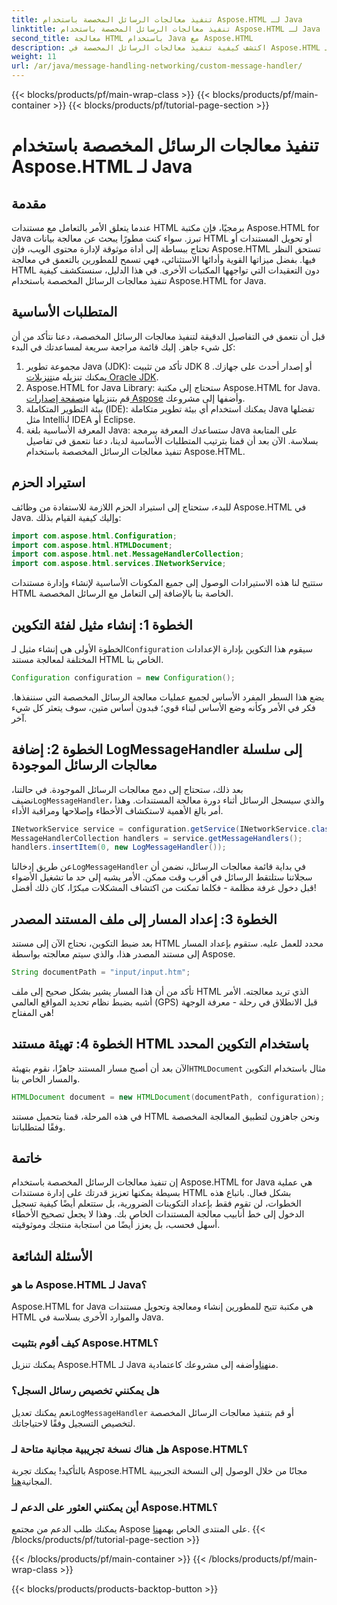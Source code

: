 ```yaml
---
title: تنفيذ معالجات الرسائل المخصصة باستخدام Aspose.HTML لـ Java
linktitle: تنفيذ معالجات الرسائل المخصصة باستخدام Aspose.HTML لـ Java
second_title: معالجة HTML باستخدام Java مع Aspose.HTML
description: اكتشف كيفية تنفيذ معالجات الرسائل المخصصة في Aspose.HTML لـ Java لتحسين معالجة المستندات ومعالجة السجلات بكفاءة.
weight: 11
url: /ar/java/message-handling-networking/custom-message-handler/
---
```


{{< blocks/products/pf/main-wrap-class >}}
{{< blocks/products/pf/main-container >}}
{{< blocks/products/pf/tutorial-page-section >}}

# تنفيذ معالجات الرسائل المخصصة باستخدام Aspose.HTML لـ Java

## مقدمة
عندما يتعلق الأمر بالتعامل مع مستندات HTML برمجيًا، فإن مكتبة Aspose.HTML for Java تبرز. سواء كنت مطورًا يبحث عن معالجة بيانات HTML أو تحويل المستندات أو تحتاج ببساطة إلى أداة موثوقة لإدارة محتوى الويب، فإن Aspose.HTML تستحق النظر فيها. بفضل ميزاتها القوية وأدائها الاستثنائي، فهي تسمح للمطورين بالتعمق في معالجة HTML دون التعقيدات التي تواجهها المكتبات الأخرى. في هذا الدليل، سنستكشف كيفية تنفيذ معالجات الرسائل المخصصة باستخدام Aspose.HTML for Java.
## المتطلبات الأساسية
قبل أن نتعمق في التفاصيل الدقيقة لتنفيذ معالجات الرسائل المخصصة، دعنا نتأكد من أن كل شيء جاهز. إليك قائمة مراجعة سريعة لمساعدتك في البدء:
1.  مجموعة تطوير Java (JDK): تأكد من تثبيت JDK 8 أو إصدار أحدث على جهازك. يمكنك تنزيله من[تنزيلات Oracle JDK](https://www.oracle.com/java/technologies/javase-jdk11-downloads.html).
2.  Aspose.HTML for Java Library: ستحتاج إلى مكتبة Aspose.HTML for Java. قم بتنزيلها من[صفحة إصدارات Aspose](https://releases.aspose.com/html/java/) وأضفها إلى مشروعك.
3. بيئة التطوير المتكاملة (IDE): يمكنك استخدام أي بيئة تطوير متكاملة Java تفضلها مثل IntelliJ IDEA أو Eclipse. 
4. المعرفة الأساسية بلغة Java: ستساعدك المعرفة ببرمجة Java على المتابعة بسلاسة.
الآن بعد أن قمنا بترتيب المتطلبات الأساسية لدينا، دعنا نتعمق في تفاصيل تنفيذ معالجات الرسائل المخصصة باستخدام Aspose.HTML.
## استيراد الحزم
للبدء، ستحتاج إلى استيراد الحزم اللازمة للاستفادة من وظائف Aspose.HTML في Java. وإليك كيفية القيام بذلك:
```java
import com.aspose.html.Configuration;
import com.aspose.html.HTMLDocument;
import com.aspose.html.net.MessageHandlerCollection;
import com.aspose.html.services.INetworkService;
```
ستتيح لنا هذه الاستيرادات الوصول إلى جميع المكونات الأساسية لإنشاء وإدارة مستندات HTML الخاصة بنا بالإضافة إلى التعامل مع الرسائل المخصصة.
## الخطوة 1: إنشاء مثيل لفئة التكوين
 الخطوة الأولى هي إنشاء مثيل لـ`Configuration` سيقوم هذا التكوين بإدارة الإعدادات المختلفة لمعالجة مستند HTML الخاص بنا. 
```java
Configuration configuration = new Configuration();
```
يضع هذا السطر المفرد الأساس لجميع عمليات معالجة الرسائل المخصصة التي سننفذها. فكر في الأمر وكأنه وضع الأساس لبناء قوي؛ فبدون أساس متين، سوف يتعثر كل شيء آخر.
## الخطوة 2: إضافة LogMessageHandler إلى سلسلة معالجات الرسائل الموجودة
 بعد ذلك، ستحتاج إلى دمج معالجات الرسائل الموجودة. في حالتنا، نضيف`LogMessageHandler`، والذي سيسجل الرسائل أثناء دورة معالجة المستندات. وهذا أمر بالغ الأهمية لاستكشاف الأخطاء وإصلاحها ومراقبة الأداء.
```java
INetworkService service = configuration.getService(INetworkService.class);
MessageHandlerCollection handlers = service.getMessageHandlers();
handlers.insertItem(0, new LogMessageHandler());
```
 عن طريق إدخالنا`LogMessageHandler` في بداية قائمة معالجات الرسائل، نضمن أن سجلاتنا ستلتقط الرسائل في أقرب وقت ممكن. الأمر يشبه إلى حد ما تشغيل الأضواء قبل دخول غرفة مظلمة - فكلما تمكنت من اكتشاف المشكلات مبكرًا، كان ذلك أفضل!
## الخطوة 3: إعداد المسار إلى ملف المستند المصدر
بعد ضبط التكوين، نحتاج الآن إلى مستند HTML محدد للعمل عليه. ستقوم بإعداد المسار إلى مستند المصدر هذا، والذي سيتم معالجته بواسطة Aspose.
```java
String documentPath = "input/input.htm";
```
تأكد من أن هذا المسار يشير بشكل صحيح إلى ملف HTML الذي تريد معالجته. الأمر أشبه بضبط نظام تحديد المواقع العالمي (GPS) قبل الانطلاق في رحلة - معرفة الوجهة هي المفتاح!
## الخطوة 4: تهيئة مستند HTML باستخدام التكوين المحدد
 الآن بعد أن أصبح مسار المستند جاهزًا، نقوم بتهيئة`HTMLDocument` مثال باستخدام التكوين والمسار الخاص بنا. 
```java
HTMLDocument document = new HTMLDocument(documentPath, configuration);
```
في هذه المرحلة، قمنا بتحميل مستند HTML ونحن جاهزون لتطبيق المعالجة المخصصة وفقًا لمتطلباتنا.

## خاتمة
إن تنفيذ معالجات الرسائل المخصصة باستخدام Aspose.HTML for Java هي عملية بسيطة يمكنها تعزيز قدرتك على إدارة مستندات HTML بشكل فعال. باتباع هذه الخطوات، لن تقوم فقط بإعداد التكوينات الضرورية، بل ستتعلم أيضًا كيفية تسجيل الدخول إلى خط أنابيب معالجة المستندات الخاص بك. وهذا لا يجعل تصحيح الأخطاء أسهل فحسب، بل يعزز أيضًا من استجابة منتجك وموثوقيته.
## الأسئلة الشائعة
### ما هو Aspose.HTML لـ Java؟
Aspose.HTML for Java هي مكتبة تتيح للمطورين إنشاء ومعالجة وتحويل مستندات HTML والموارد الأخرى بسلاسة في Java.
### كيف أقوم بتثبيت Aspose.HTML؟
 يمكنك تنزيل Aspose.HTML لـ Java من[هنا](https://releases.aspose.com/html/java/)وأضفه إلى مشروعك كاعتمادية.
### هل يمكنني تخصيص رسائل السجل؟
 نعم يمكنك تعديل`LogMessageHandler` أو قم بتنفيذ معالجات الرسائل المخصصة لتخصيص التسجيل وفقًا لاحتياجاتك.
### هل هناك نسخة تجريبية مجانية متاحة لـ Aspose.HTML؟
 بالتأكيد! يمكنك تجربة Aspose.HTML مجانًا من خلال الوصول إلى النسخة التجريبية المجانية[هنا](https://releases.aspose.com/).
### أين يمكنني العثور على الدعم لـ Aspose.HTML؟
 يمكنك طلب الدعم من مجتمع Aspose على المنتدى الخاص بهم[هنا](https://forum.aspose.com/c/html/29).
{{< /blocks/products/pf/tutorial-page-section >}}

{{< /blocks/products/pf/main-container >}}
{{< /blocks/products/pf/main-wrap-class >}}

{{< blocks/products/products-backtop-button >}}
